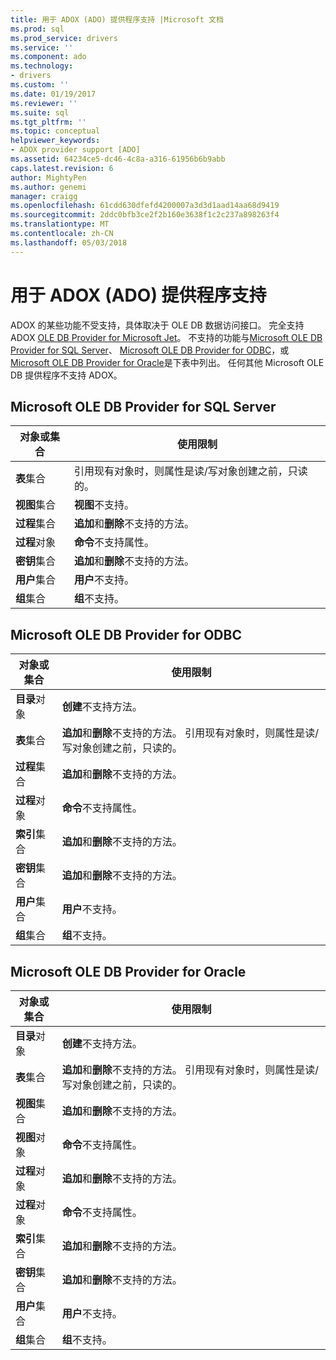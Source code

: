 ```yaml
---
title: 用于 ADOX (ADO) 提供程序支持 |Microsoft 文档
ms.prod: sql
ms.prod_service: drivers
ms.service: ''
ms.component: ado
ms.technology:
- drivers
ms.custom: ''
ms.date: 01/19/2017
ms.reviewer: ''
ms.suite: sql
ms.tgt_pltfrm: ''
ms.topic: conceptual
helpviewer_keywords:
- ADOX provider support [ADO]
ms.assetid: 64234ce5-dc46-4c8a-a316-61956b6b9abb
caps.latest.revision: 6
author: MightyPen
ms.author: genemi
manager: craigg
ms.openlocfilehash: 61cdd630dfefd4200007a3d3d1aad14aa68d9419
ms.sourcegitcommit: 2ddc0bfb3ce2f2b160e3638f1c2c237a898263f4
ms.translationtype: MT
ms.contentlocale: zh-CN
ms.lasthandoff: 05/03/2018
---
```

# <a name="provider-support-for-adox-ado"></a>用于 ADOX (ADO) 提供程序支持
ADOX 的某些功能不受支持，具体取决于 OLE DB 数据访问接口。 完全支持 ADOX [OLE DB Provider for Microsoft Jet](../../../ado/guide/appendixes/microsoft-ole-db-provider-for-microsoft-jet.md)。 不支持的功能与[Microsoft OLE DB Provider for SQL Server](../../../ado/guide/appendixes/microsoft-ole-db-provider-for-sql-server.md)、 [Microsoft OLE DB Provider for ODBC](../../../ado/guide/appendixes/microsoft-ole-db-provider-for-odbc.md)，或[Microsoft OLE DB Provider for Oracle](../../../ado/guide/appendixes/microsoft-ole-db-provider-for-oracle.md)是下表中列出。 任何其他 Microsoft OLE DB 提供程序不支持 ADOX。  
  
## <a name="microsoft-ole-db-provider-for-sql-server"></a>Microsoft OLE DB Provider for SQL Server  
  
|对象或集合|使用限制|  
|--------------------------|-----------------------|  
|**表**集合|引用现有对象时，则属性是读/写对象创建之前，只读的。|  
|**视图**集合|**视图**不支持。|  
|**过程**集合|**追加**和**删除**不支持的方法。|  
|**过程**对象|**命令**不支持属性。|  
|**密钥**集合|**追加**和**删除**不支持的方法。|  
|**用户**集合|**用户**不支持。|  
|**组**集合|**组**不支持。|  
  
## <a name="microsoft-ole-db-provider-for-odbc"></a>Microsoft OLE DB Provider for ODBC  
  
|对象或集合|使用限制|  
|--------------------------|-----------------------|  
|**目录**对象|**创建**不支持方法。|  
|**表**集合|**追加**和**删除**不支持的方法。 引用现有对象时，则属性是读/写对象创建之前，只读的。|  
|**过程**集合|**追加**和**删除**不支持的方法。|  
|**过程**对象|**命令**不支持属性。|  
|**索引**集合|**追加**和**删除**不支持的方法。|  
|**密钥**集合|**追加**和**删除**不支持的方法。|  
|**用户**集合|**用户**不支持。|  
|**组**集合|**组**不支持。|  
  
## <a name="microsoft-ole-db-provider-for-oracle"></a>Microsoft OLE DB Provider for Oracle  
  
|对象或集合|使用限制|  
|--------------------------|-----------------------|  
|**目录**对象|**创建**不支持方法。|  
|**表**集合|**追加**和**删除**不支持的方法。 引用现有对象时，则属性是读/写对象创建之前，只读的。|  
|**视图**集合|**追加**和**删除**不支持的方法。|  
|**视图**对象|**命令**不支持属性。|  
|**过程**对象|**追加**和**删除**不支持的方法。|  
|**过程**对象|**命令**不支持属性。|  
|**索引**集合|**追加**和**删除**不支持的方法。|  
|**密钥**集合|**追加**和**删除**不支持的方法。|  
|**用户**集合|**用户**不支持。|  
|**组**集合|**组**不支持。|
